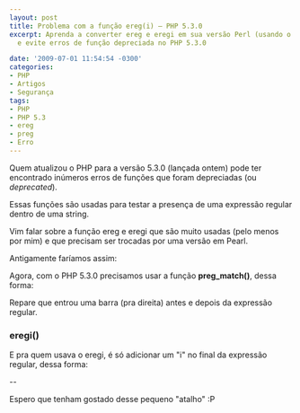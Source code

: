 ```yaml
---
layout: post
title: Problema com a função ereg(i) – PHP 5.3.0
excerpt: Aprenda a converter ereg e eregi em sua versão Perl (usando o preg_match)
  e evite erros de função depreciada no PHP 5.3.0

date: '2009-07-01 11:54:54 -0300'
categories:
- PHP
- Artigos
- Segurança
tags:
- PHP
- PHP 5.3
- ereg
- preg
- Erro
---
```

Quem atualizou o PHP para a versão 5.3.0 (<span class="removed_link" title="/noticias/php-5-3-0-lancado/">lançada ontem</span>) pode ter encontrado inúmeros erros de funções que foram depreciadas (ou <em>deprecated</em>).

Essas funções são usadas para testar a presença de uma expressão regular dentro de uma string.

Vim falar sobre a função ereg e eregi que são muito usadas (pelo menos por mim) e que precisam ser trocadas por uma versão em Pearl.

Antigamente faríamos assim:


<div data-gist-id="9f9701b4afb4135e4ba1" data-gist-show-loading="false"></div>

Agora, com o PHP 5.3.0 precisamos usar a função <strong>preg_match()</strong>, dessa forma:


<div data-gist-id="4e6c7ffdb553c418ebf1" data-gist-show-loading="false"></div>

Repare que entrou uma barra (pra direita) antes e depois da expressão regular.

<h3>eregi()</h3>
E pra quem usava o eregi, é só adicionar um "i" no final da expressão regular, dessa forma:


<div data-gist-id="aa6695df88c53771e26e" data-gist-show-loading="false"></div>

--

Espero que tenham gostado desse pequeno "atalho" :P

